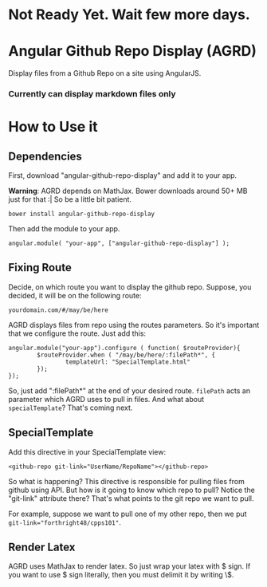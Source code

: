 # Not Ready Yet. Wait few more days.

# Angular Github Repo Display (AGRD)

Display files from a Github Repo on a site using AngularJS.

### Currently can display markdown files only


# How to Use it

## Dependencies

First, download "angular-github-repo-display" and add it to your app.

**Warning**: AGRD depends on MathJax. Bower downloads around 50+ MB just for that :| So be a little bit patient.

    bower install angular-github-repo-display

Then add the module to your app.

    angular.module( "your-app", ["angular-github-repo-display"] );

## Fixing Route

Decide, on which route you want to display the github repo. Suppose, you decided, it will be on the following route:

    yourdomain.com/#/may/be/here

AGRD displays files from repo using the routes parameters. So it's important that we configure the route. Just add this:

    angular.module("your-app").configure ( function( $routeProvider){
            $routeProvider.when ( "/may/be/here/:filePath*", {
                    templateUrl: "SpecialTemplate.html"
            });
    });

So, just add ":filePath*" at the end of your desired route. `filePath` acts an parameter which AGRD uses to pull in files. And what about `specialTemplate`? That's coming next.

## SpecialTemplate

Add this directive in your SpecialTemplate view:

    <github-repo git-link="UserName/RepoName"></github-repo>

So what is happening? This directive is responsible for pulling files from github using API. But how is it going to know which repo to pull? Notice the "git-link" attribute there? That's what points to the git repo we want to pull.

For example, suppose we want to pull one of my other repo, then we put `git-link="forthright48/cpps101"`.

## Render Latex

AGRD uses MathJax to render latex. So just wrap your latex with $ sign. If you want to use $ sign literally, then you must delimit it by writing \\$.
